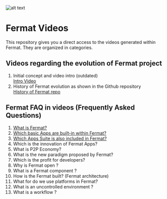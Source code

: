 ![alt text](https://github.com/bitDubai/media-kit/blob/master/MediaKit/Fermat%20Branding/Fermat%20Logotype/Fermat_Logo_3D.png "Fermat Logo")

# Fermat Videos

This repository gives you a direct access to the videos generated within Fermat.
They are organized in categories.

## Videos regarding the evolution of Fermat project
1. Initial concept and video intro (outdated) <br> [Intro Video](https://youtu.be/bLiqhTrEWMU)
2. History of Fermat evolution as shown in the Github repository<br>[History of Fermat repo](https://www.youtube.com/watch?v=86m88YG1Mxk)

## Fermat FAQ in videos (Frequently Asked Questions)
1. [What is Fermat?](https://www.youtube.com/watch?v=_Ovgf4GOues)
2. [Which basic Apps are built-in within Fermat?](https://www.youtube.com/watch?v=oqkbXcFHmj4)
3. [Which Apps Suite is also included in Fermat?](https://www.youtube.com/watch?v=tvitElE13Ws)
4. Which is the innovation of Fermat Apps?
5. What is P2P Economy?
6. What is the new paradigm proposed by Fermat?
7. Which is the profit for developers?
8. Why is Fermat open ?
9. What is a Fermat component ?
10. How is the Fermat built? (Fermat architecture)
11. What for do we use platforms in Fermat?
12. What is an uncontrolled environment ?
13. What  is a workflow ?



